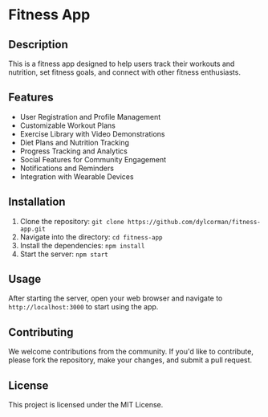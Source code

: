 # Fitness App

## Description

This is a fitness app designed to help users track their workouts and nutrition, set fitness goals, and connect with other fitness enthusiasts.

## Features

- User Registration and Profile Management
- Customizable Workout Plans
- Exercise Library with Video Demonstrations
- Diet Plans and Nutrition Tracking
- Progress Tracking and Analytics
- Social Features for Community Engagement
- Notifications and Reminders
- Integration with Wearable Devices

## Installation

1. Clone the repository: `git clone https://github.com/dylcorman/fitness-app.git`
2. Navigate into the directory: `cd fitness-app`
3. Install the dependencies: `npm install`
4. Start the server: `npm start`

## Usage

After starting the server, open your web browser and navigate to `http://localhost:3000` to start using the app.

## Contributing

We welcome contributions from the community. If you'd like to contribute, please fork the repository, make your changes, and submit a pull request.

## License

This project is licensed under the MIT License.
